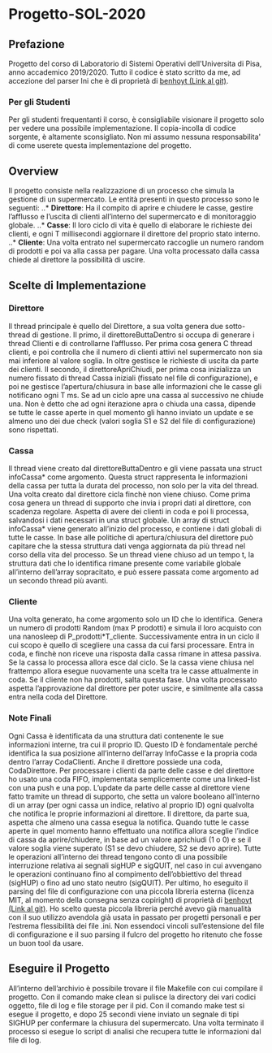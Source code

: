 # Progetto-SOL-2020

## Prefazione
Progetto del corso di Laboratorio di Sistemi Operativi dell'Universita di Pisa, anno accademico 2019/2020.
Tutto il codice è stato scritto da me, ad accezione del parser Ini che è di proprietà di [benhoyt (Link al git)](https://github.com/benhoyt/inih).

### Per gli Studenti
Per gli studenti frequentanti il corso, è consigliabile visionare il progetto solo per vedere una possibile implementazione.
Il copia-incolla di codice sorgente, è altamente sconsigliato. Non mi assumo nessuna responsabilita' di come userete questa implementazione del progetto.

## Overview
Il progetto consiste nella realizzazione di un processo che simula la gestione di un supermercato. Le entità
presenti in questo processo sono le seguenti:
..* **Direttore**: Ha il compito di aprire e chiudere le casse, gestire l’afflusso e l’uscita di clienti all’interno
del supermercato e di monitoraggio globale.
..* **Casse**: Il loro ciclo di vita è quello di elaborare le richieste dei clienti, e ogni T millisecondi aggiornare
il direttore del proprio stato interno.
..* **Cliente**: Una volta entrato nel supermercato raccoglie un numero random di prodotti e poi va alla
cassa per pagare. Una volta processato dalla cassa chiede al direttore la possibilità di uscire.


## Scelte di Implementazione

### Direttore
Il thread principale è quello del Direttore, a sua volta genera due sotto-thread di gestione. Il primo, il
direttoreButtaDentro si occupa di generare i thread Clienti e di controllarne l’afflusso. Per prima cosa genera
C thread clienti, e poi controlla che il numero di clienti attivi nel supermercato non sia mai inferiore al valore
soglia. In oltre gestisce le richieste di uscita da parte dei clienti. Il secondo, il direttoreApriChiudi, per prima
cosa inizializza un numero fissato di thread Cassa iniziali (fissato nel file di configurazione), e poi ne gestisce
l’apertura/chiusura in base alle informazioni che le casse gli notificano ogni T ms. Se ad un ciclo apre una
cassa al successivo ne chiude una. Non è detto che ad ogni iterazione apra o chiuda una cassa, dipende se tutte
le casse aperte in quel momento gli hanno inviato un update e se almeno uno dei due check (valori soglia S1 e
S2 del file di configurazione) sono rispettati.


### Cassa
Il thread viene creato dal direttoreButtaDentro e gli viene passata una struct infoCassa* come argomento.
Questa struct rappresenta le informazioni della cassa per tutta la durata del processo, non solo per la vita del
thread. Una volta creato dal direttore cicla finchè non viene chiuso. Come prima cosa genera un thread di
supporto che invia i propri dati al direttore, con scadenza regolare. Aspetta di avere dei clienti in coda e poi li
processa, salvandosi i dati necessari in una struct globale. Un array di struct infoCassa* viene generato
all’inizio del processo, e contiene i dati globali di tutte le casse. In base alle politiche di apertura/chiusura del
direttore può capitare che la stessa struttura dati venga aggiornata da più thread nel corso della vita del
processo. Se un thread viene chiuso ad un tempo t, la struttura dati che lo identifica rimane presente come
variabile globale all’interno dell’array sopracitato, e può essere passata come argomento ad un secondo thread
più avanti.

### Cliente
Una volta generato, ha come argomento solo un ID che lo identifica. Genera un numero di prodotti Random
(max P prodotti) e simula il loro acquisto con una nanosleep di P_prodotti*T_cliente. Successivamente entra
in un ciclo il cui scopo è quello di scegliere una cassa da cui farsi processare. Entra in coda, e finchè non riceve
una risposta dalla cassa rimane in attesa passiva. Se la cassa lo processa allora esce dal ciclo. Se la cassa viene
chiusa nel frattempo allora esegue nuovamente una scelta tra le casse attualmente in coda. Se il cliente non ha
prodotti, salta questa fase. Una volta processato aspetta l’approvazione dal direttore per poter uscire, e
similmente alla cassa entra nella coda del Direttore.


### Note Finali 
Ogni Cassa è identificata da una struttura dati contenente le sue informazioni interne, tra cui il proprio ID.
Questo ID è fondamentale perché identifica la sua posizione all’interno dell’array InfoCasse e la propria
coda dentro l’array CodaClienti. Anche il direttore possiede una coda, CodaDirettore.
Per processare i clienti da parte delle casse e del direttore ho usato una coda FIFO, implementata
semplicemente come una linked-list con una push e una pop.
L’update da parte delle casse al direttore viene fatto tramite un thread di supporto, che setta un valore
booleano all’interno di un array (per ogni cassa un indice, relativo al proprio ID) ogni qualvolta che notifica
le proprie informazioni al direttore. Il direttore, da parte sua, aspetta che almeno una cassa esegua la notifica.
Quando tutte le casse aperte in quel momento hanno effettuato una notifica allora sceglie l’indice di cassa da
aprire/chiudere, in base ad un valore aprichiudi (1 o 0) e se il valore soglia viene superato (S1 se devo
chiudere, S2 se devo aprire).
Tutte le operazioni all’interno dei thread tengono conto di una possibile interruzione relativa ai segnali
sigHUP e sigQUIT, nel caso in cui avvengano le operazioni continuano fino al compimento dell’obbiettivo
del thread (sigHUP) o fino ad uno stato neutro (sigQUIT).
Per ultimo, ho eseguito il parsing del file di configurazione con una piccola libreria esterna (licenza MIT, al
momento della consegna senza copiright) di proprietà di [benhoyt (Link al git)](https://github.com/benhoyt/inih). Ho scelto questa piccola
libreria perché avevo già manualità con il suo utilizzo avendola già usata in passato per progetti personali e
per l’estrema flessibilità dei file .ini. Non essendoci vincoli sull’estensione del file di configurazione e il suo
parsing il fulcro del progetto ho ritenuto che fosse un buon tool da usare.

## Eseguire il Progetto
All’interno dell’archivio è possibile trovare il file Makefile con cui compilare il progetto.
Con il comando make clean si pulisce la directory dei vari codici oggetto, file di log e file storage per il pid.
Con il comando make test si esegue il progetto, e dopo 25 secondi viene inviato un segnale di tipi SIGHUP
per confermare la chiusura del supermercato. Una volta terminato il processo si esegue lo script di analisi che
recupera tutte le informazioni dal file di log.


